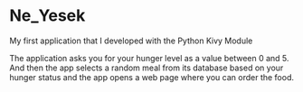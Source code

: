 # Ne_Yesek
My first application that I developed with the Python Kivy Module

The application asks you for your hunger level as a value between 0 and 5. And then the app selects a random meal from its database based on your hunger status and the app opens a web page where you can order the food.

